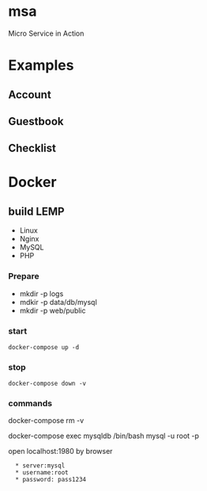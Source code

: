 # msa
Micro Service in Action

# Examples
## Account

## Guestbook

## Checklist


# Docker

## build LEMP
* Linux
* Nginx
* MySQL
* PHP

### Prepare

* mkdir -p logs
* mdkir -p data/db/mysql
* mkdir -p web/public

### start
```
docker-compose up -d
```
### stop
```
docker-compose down -v
```

### commands

docker-compose rm -v

docker-compose exec mysqldb /bin/bash
	mysql -u root -p

open localhost:1980 by browser

```
  * server:mysql
  * username:root
  * password: pass1234
```
